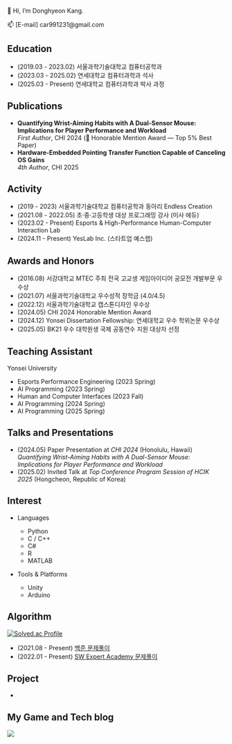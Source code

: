 👋 Hi, I’m Donghyeon Kang.

📫 [E-mail] car991231​@gmail.com

## Education
  - (2019.03 - 2023.02) 서울과학기술대학교 컴퓨터공학과
  - (2023.03 - 2025.02) 연세대학교 컴퓨터과학과 석사
  - (2025.03 - Present) 연세대학교 컴퓨터과학과 박사 과정

## Publications
- **Quantifying Wrist-Aiming Habits with A Dual-Sensor Mouse: Implications for Player Performance and Workload**  
  *First Author*, CHI 2024 (🥇 Honorable Mention Award — Top 5% Best Paper)
- **Hardware-Embedded Pointing Transfer Function Capable of Canceling OS Gains**  
  *4th Author*, CHI 2025


## Activity
  - (2019 - 2023) 서울과학기술대학교 컴퓨터공학과 동아리 Endless Creation
  - (2021.08 - 2022.05) 초·중·고등학생 대상 프로그래밍 강사 (미사 에듀)
  - (2023.02 - Present) Esports & High-Performance Human-Computer Interaction Lab
  - (2024.11 - Present) YesLab Inc. (스타트업 예스랩)

## Awards and Honors
- (2016.08) 서강대학교 MTEC 주최 전국 고교생 게임아이디어 공모전 개발부문 우수상
- (2021.07) 서울과학기술대학교 우수성적 장학금 (4.0/4.5)
- (2022.12) 서울과학기술대학교 캡스톤디자인 우수상
- (2024.05) CHI 2024 Honorable Mention Award
- (2024.12) Yonsei Dissertation Fellowship: 연세대학교 우수 학위논문 우수상
- (2025.05) BK21 우수 대학원생 국제 공동연수 지원 대상자 선정

## Teaching Assistant
Yonsei University
  - Esports Performance Engineering (2023 Spring)  
  - AI Programming (2023 Spring)  
  - Human and Computer Interfaces (2023 Fall)  
  - AI Programming (2024 Spring)  
  - AI Programming (2025 Spring)

## Talks and Presentations
- (2024.05) Paper Presentation at *CHI 2024* (Honolulu, Hawaii)  
  *Quantifying Wrist-Aiming Habits with A Dual-Sensor Mouse: Implications for Player Performance and Workload*  
- (2025.02) Invited Talk at *Top Conference Program Session of HCIK 2025* (Hongcheon, Republic of Korea)

## Interest
<!-- [![Top Langs](https://github-readme-stats.vercel.app/api/top-langs/?username=gusehd&langs_count=5&layout=compact&theme=buefy)](https://github.com/gusehd/gusehd) -->
- Languages
  - Python  
  - C / C++  
  - C#  
  - R  
  - MATLAB

- Tools & Platforms
  - Unity  
  - Arduino

## Algorithm
[![Solved.ac Profile](http://mazassumnida.wtf/api/v2/generate_badge?boj=car991231)](https://solved.ac/car991231/)
  - (2021.08 - Present) [백준 문제풀이](https://ddggblog.tistory.com/category/%EC%BD%94%EB%94%A9/%EB%B0%B1%EC%A4%80?page=1)
  - (2022.01 - Present) [SW Expert Academy 문제풀이](https://ddggblog.tistory.com/category/%EC%BD%94%EB%94%A9/%EC%95%8C%EA%B3%A0%EB%A6%AC%EC%A6%98)

## Project
  -

## My Game and Tech blog
  <a href = "https://ddggblog.tistory.com/"><img src="https://img.shields.io/badge/DDGG Blog-BB9981?style=flat-square&logo=Storyblok&logoColor=white"/></a></a>
  

<!--
## :rabbit: Tech Stack

- #### :heart_eyes_cat: Familiar
  <img src="https://img.shields.io/badge/Python-3766AB?style=flat-square&logo=Python&logoColor=white"/></a>
  <img src="https://img.shields.io/badge/C++-brightgreen?style=flat-square&logo=C%2B%2B&logoColor=white"/></a>
  <img src="https://img.shields.io/badge/C-lightgrey?style=flat-square&logo=C&logoColor=white"/></a><br><br
  

## Algorithm
[![Solved.ac Profile](http://mazassumnida.wtf/api/v2/generate_badge?boj=car991231)](https://solved.ac/car991231/)<br><br>
- 

## :hamster: Language
[![Top Langs](https://github-readme-stats.vercel.app/api/top-langs/?username=gusehd&langs_count=5&layout=compact&theme=buefy)](https://github.com/gusehd/gusehd)<br><br>


## :penguin: Project
-  <a href ="https://github.com/Gusehd/Soccer-data-statistical-analysis">다양한 축구 데이터의 통계와 시각화</a> ( Aug. 2021 ~ Present , 개인 블로그에 업로드 중 )
-  <a href ="https://github.com/Gusehd/FootBall_K_Means_Clustering">K-Means Clustering을 활용한 축구선수 Scouting process</a> ( Sep. 2021 ~ Dec. 2021 )
-  <a href ="https://github.com/Capstonedesign0/AI-Composer">MIDI 데이터를 기반으로 한 딥러닝 기반의 작곡 AI-Composer</a> (Mar. 2022 ~ Present)
-  <a href ="https://github.com/Gusehd/Rhyme-lyricist-with-KoGPT2">KoGPT-2 기반의 라임을 고려한 가사 생성 AI 모델</a>
-  <a href ="https://github.com/Gusehd/FIND-DUST_-Game-">FIND DUST</a> (퍼즐 게임 / 서강대학교 MTEC 주최 고교생 게임공모전 우수상 / Gamemaker Studio 2)
-  <a href ="https://github.com/Gusehd/Starcraft_build_timer-Toy_Project">스타크래프트 1 빌드 최적화용 타이머 Tool</a> ( Toy project )
-  <a href ="https://github.com/Gusehd/Steam_Trending_Game_Recommendation-Toy_Project">스팀 트렌드 게임 랜덤 추천기</a> ( Toy project )
<br><br>

## :tiger: My Game and Tech blog
  <a href = "https://ddggblog.tistory.com/"><img src="https://img.shields.io/badge/DDGG Blog-BB9981?style=flat-square&logo=Storyblok&logoColor=white"/></a></a> --->
  
<!---
Gusehd/Gusehd is a ✨ special ✨ repository because its `README.md` (this file) appears on your GitHub profile.
You can click the Preview link to take a look at your changes.
--->







